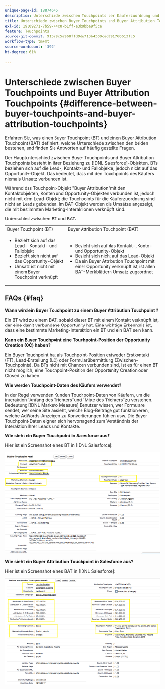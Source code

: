 ```yaml
---
unique-page-id: 18874646
description: Unterschiede zwischen Touchpoints der Käuferzuordnung und Touchpoints der Käuferzuordnung - [!DNL Marketo Measure]
title: Unterschiede zwischen Buyer Touchpoints und Buyer Attribution Touchpoints
exl-id: 19109271-7b59-44c0-b1ff-e3b0bba9f5ce
feature: Touchpoints
source-git-commit: 915e9c5a968ffd9de713b4308cadb91768613fc5
workflow-type: tm+mt
source-wordcount: '392'
ht-degree: 61%

---
```


# Unterschiede zwischen Buyer Touchpoints und Buyer Attribution Touchpoints {#difference-between-buyer-touchpoints-and-buyer-attribution-touchpoints}

Erfahren Sie, was einen Buyer Touchpoint (BT) und einen Buyer Attribution Touchpoint (BAT) definiert, welche Unterschiede zwischen den beiden bestehen, und finden Sie Antworten auf häufig gestellte Fragen.

Der Hauptunterschied zwischen Buyer Touchpoints und Buyer Attribution Touchpoints besteht in ihrer Beziehung zu [!DNL Salesforce]-Objekten. BTs beziehen sich auf die Lead-, Kontakt- und Fallobjekte, jedoch nicht auf das Opportunity-Objekt. Das bedeutet, dass mit den Touchpoints des Käufers niemals Umsatz verbunden ist.

Während das Touchpoint-Objekt &quot;Buyer Attribution&quot;mit den Kontaktobjekten, Konten und Opportunity-Objekten verbunden ist, jedoch nicht mit dem Lead-Objekt; die Touchpoints für die Käuferzuordnung sind nicht an Leads gebunden. Im BAT-Objekt werden die Umsätze angezeigt, die mit bestimmten Marketing-Interaktionen verknüpft sind.

Unterschied zwischen BT und BAT:

<table> 
 <colgroup> 
  <col> 
  <col> 
 </colgroup> 
 <tbody> 
  <tr> 
   <td>Buyer Touchpoint (BT)</td> 
   <td>Buyer Attribution Touchpoint (BAT)</td> 
  </tr> 
  <tr> 
   <td> 
    <ul> 
     <li>Bezieht sich auf das Lead-, Kontakt- und Fallobjekt</li> 
     <li>Bezieht sich nicht auf das Opportunity-Objekt</li> 
     <li>Umsatz ist nicht mit einem Buyer Touchpoint verknüpft</li> 
    </ul></td> 
   <td> 
    <ul> 
     <li>Bezieht sich auf das Kontakt-, Konto- und Opportunity-Objekt</li> 
     <li>Bezieht sich nicht auf das Lead-Objekt</li> 
     <li>Da ein Buyer Attribution Touchpoint mit einer Opportunity verknüpft ist, ist allen BAT-Merkblättern Umsatz zugeordnet</li> 
    </ul></td> 
  </tr> 
 </tbody> 
</table>

## FAQs {#faq}

**Wann wird ein Buyer Touchpoint zu einem Buyer Attribution Touchpoint ?**

Ein BT wird zu einem BAT, sobald dieser BT mit einem Kontakt verknüpft ist, der eine damit verbundene Opportunity hat. Eine wichtige Erkenntnis ist, dass eine bestimmte Marketing-Interaktion ein BT und ein BAT sein kann.

**Kann ein Buyer Touchpoint eine Touchpoint-Position der Opportunity Creation (OC) haben?**

Ein Buyer Touchpoint hat als Touchpoint-Position entweder Erstkontakt (FT), Lead-Erstellung (LC) oder Formularübermittlung (Zwischen-Touchpoints). Da BTs nicht mit Chancen verbunden sind, ist es für einen BT nicht möglich, eine Touchpoint-Position der Opportunity Creation oder Closed zu haben.

**Wie werden Touchpoint-Daten des Käufers verwendet?**

In der Regel verwenden Kunden Touchpoint-Daten von Käufern, um die Interaktion &quot;Anfang des Trichters&quot;und &quot;Mitte des Trichters&quot;zu verstehen. Bedeutung [!DNL Marketo Measure] Benutzer wissen, wer Formulare sendet, wer seine Site ansieht, welche Blog-Beiträge gut funktionieren, welche AdWords-Anzeigen zu Konvertierungen führen usw. Die Buyer Touchpoint-Daten eignen sich hervorragend zum Verständnis der Interaktion Ihrer Leads und Kontakte.

**Wie sieht ein Buyer Touchpoint in Salesforce aus?**

Hier ist ein Screenshot eines BT in [!DNL Salesforce]:

![](assets/1.png)

**Wie sieht ein Buyer Attribution Touchpoint in Salesforce aus?**

Hier ist ein Screenshot eines BAT in [!DNL Salesforce]:

![](assets/2.png)
